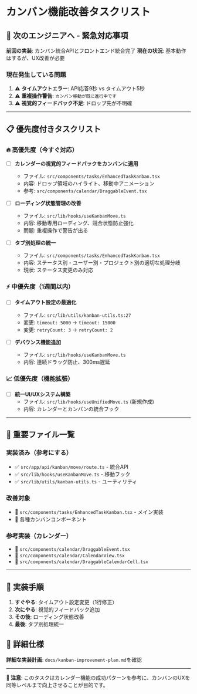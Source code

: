 # カンバン機能改善タスクリスト

## 🚨 次のエンジニアへ - 緊急対応事項

**前回の実装**: カンバン統合APIとフロントエンド統合完了
**現在の状況**: 基本動作はするが、UX改善が必要

### 現在発生している問題
1. ⚠️ **タイムアウトエラー**: API応答9秒 vs タイムアウト5秒
2. ⚠️ **重複操作警告**: `カンバン移動が既に進行中です`
3. ⚠️ **視覚的フィードバック不足**: ドロップ先が不明確

---

## 📋 優先度付きタスクリスト

### 🔥 高優先度（今すぐ対応）

- [ ] **カレンダーの視覚的フィードバックをカンバンに適用**
  - ファイル: `src/components/tasks/EnhancedTaskKanban.tsx`
  - 内容: ドロップ領域のハイライト、移動中アニメーション
  - 参考: `src/components/calendar/DraggableEvent.tsx`

- [ ] **ローディング状態管理の改善**  
  - ファイル: `src/lib/hooks/useKanbanMove.ts`
  - 内容: 移動専用ローディング、競合状態防止強化
  - 問題: 重複操作で警告が出る

- [ ] **タブ別処理の統一**
  - ファイル: `src/components/tasks/EnhancedTaskKanban.tsx`
  - 内容: ステータス別・ユーザー別・プロジェクト別の適切な処理分岐
  - 現状: ステータス変更のみ対応

### ⚡ 中優先度（1週間以内）

- [ ] **タイムアウト設定の最適化**
  - ファイル: `src/lib/utils/kanban-utils.ts:27`
  - 変更: `timeout: 5000` → `timeout: 15000`
  - 変更: `retryCount: 3` → `retryCount: 2`

- [ ] **デバウンス機能追加**
  - ファイル: `src/lib/hooks/useKanbanMove.ts`
  - 内容: 連続ドラッグ防止、300ms遅延

### 📈 低優先度（機能拡張）

- [ ] **統一UI/UXシステム構築**
  - ファイル: `src/lib/hooks/useUnifiedMove.ts` (新規作成)
  - 内容: カレンダーとカンバンの統合フック

---

## 📁 重要ファイル一覧

### 実装済み（参考にする）
- ✅ `src/app/api/kanban/move/route.ts` - 統合API
- ✅ `src/lib/hooks/useKanbanMove.ts` - 移動フック  
- ✅ `src/lib/utils/kanban-utils.ts` - ユーティリティ

### 改善対象
- 🔧 `src/components/tasks/EnhancedTaskKanban.tsx` - メイン実装
- 🔧 各種カンバンコンポーネント

### 参考実装（カレンダー）
- 📖 `src/components/calendar/DraggableEvent.tsx`
- 📖 `src/components/calendar/CalendarView.tsx`
- 📖 `src/components/calendar/DraggableCalendarCell.tsx`

---

## 🚀 実装手順

1. **すぐやる**: タイムアウト設定変更（1行修正）
2. **次にやる**: 視覚的フィードバック追加
3. **その後**: ローディング状態改善
4. **最後**: タブ別処理統一

## 📖 詳細仕様

**詳細な実装計画**: `docs/kanban-improvement-plan.md`を確認

---

**🔔 注意**: このタスクはカレンダー機能の成功パターンを参考に、カンバンのUXを同等レベルまで向上させることが目的です。